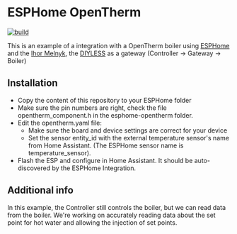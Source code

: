 # ESPHome OpenTherm

[![build](https://github.com/rsciriano/ESPHome-OpenTherm/actions/workflows/build.yml/badge.svg)](https://github.com/rsciriano/ESPHome-OpenTherm/actions/workflows/build.yml)

This is an example of a integration with a OpenTherm boiler using [ESPHome](https://esphome.io/) and the [Ihor Melnyk](http://ihormelnyk.com/opentherm_adapter), the [DIYLESS](https://diyless.com/product/esp8266-opentherm-gateway) as a gateway (Controller -> Gateway -> Boiler)

## Installation
- Copy the content of this repository to your ESPHome folder
- Make sure the pin numbers are right, check the file opentherm_component.h in the esphome-opentherm folder.
- Edit the opentherm.yaml file:
    - Make sure the board and device settings are correct for your device
    - Set the sensor entity_id with the external temperature sensor's name from Home Assistant. (The ESPHome sensor name is temperature_sensor).
- Flash the ESP and configure in Home Assistant. It should be auto-discovered by the ESPHome Integration.

## Additional info
In this example, the Controller still controls the boiler, but we can read data from the boiler. 
We're working on accurately reading data about the set point for hot water and allowing the injection of set points.